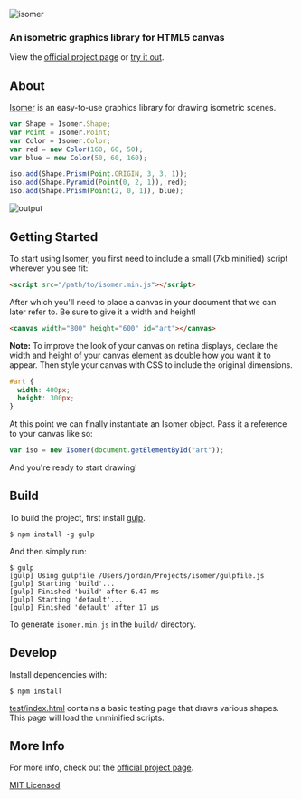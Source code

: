 ![isomer](https://i.cloudup.com/kQrnH2x5XE-3000x3000.png)

### An isometric graphics library for HTML5 canvas

View the [official project page](http://jdan.github.io/isomer/) or [try it out](http://codepen.io/jdan/pen/HmGCz/left/?editors=001).

## About

[Isomer](http://jdan.github.io/isomer/) is an easy-to-use graphics library for drawing isometric scenes.

```javascript
var Shape = Isomer.Shape;
var Point = Isomer.Point;
var Color = Isomer.Color;
var red = new Color(160, 60, 50);
var blue = new Color(50, 60, 160);

iso.add(Shape.Prism(Point.ORIGIN, 3, 3, 1));
iso.add(Shape.Pyramid(Point(0, 2, 1)), red);
iso.add(Shape.Prism(Point(2, 0, 1)), blue);
```

![output](https://i.cloudup.com/V_jJ8lRpZV-300x300.png)

## Getting Started

To start using Isomer, you first need to include a small (7kb minified) script wherever you see fit:

```html
<script src="/path/to/isomer.min.js"></script>
```

After which you'll need to place a canvas in your document that we can later refer to. Be sure to give it a width and height!

```html
<canvas width="800" height="600" id="art"></canvas>
```

**Note:** To improve the look of your canvas on retina displays, declare the width and height of your canvas element as double how you want it to appear. Then style your canvas with CSS to include the original dimensions.

```css
#art {
  width: 400px;
  height: 300px;
}
```

At this point we can finally instantiate an Isomer object. Pass it a reference to your canvas like so:

```javascript
var iso = new Isomer(document.getElementById("art"));
```

And you're ready to start drawing!

## Build

To build the project, first install [gulp](http://gulpjs.com/).

```
$ npm install -g gulp
```

And then simply run:

```
$ gulp
[gulp] Using gulpfile /Users/jordan/Projects/isomer/gulpfile.js
[gulp] Starting 'build'...
[gulp] Finished 'build' after 6.47 ms
[gulp] Starting 'default'...
[gulp] Finished 'default' after 17 μs
```

To generate `isomer.min.js` in the `build/` directory.

## Develop

Install dependencies with:

```
$ npm install
```

[test/index.html](https://github.com/jdan/isomer/blob/master/test/index.html) contains a basic testing page that draws various shapes. This page will load the unminified scripts.

## More Info

For more info, check out the [official project page](http://jdan.github.io/isomer).

[MIT Licensed](https://github.com/jdan/isomer/blob/master/LICENSE)
